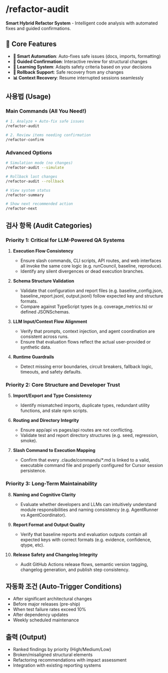 # /refactor-audit

**Smart Hybrid Refactor System** - Intelligent code analysis with automated fixes and guided confirmations.

## 🎯 Core Features

- **🤖 Smart Automation**: Auto-fixes safe issues (docs, imports, formatting)
- **🔶 Guided Confirmation**: Interactive review for structural changes
- **🧠 Learning System**: Adapts safety criteria based on your decisions
- **🔄 Rollback Support**: Safe recovery from any changes
- **📊 Context Recovery**: Resume interrupted sessions seamlessly

## 사용법 (Usage)

### Main Commands (All You Need!)

```bash
# 1. Analyze + Auto-fix safe issues
/refactor-audit

# 2. Review items needing confirmation
/refactor-confirm
```

### Advanced Options

```bash
# Simulation mode (no changes)
/refactor-audit --simulate

# Rollback last changes
/refactor-audit --rollback

# View system status
/refactor-summary

# Show next recommended action
/refactor-next
```

## 검사 항목 (Audit Categories)

### Priority 1: Critical for LLM-Powered QA Systems

1. **Execution Flow Consistency**
   - Ensure slash commands, CLI scripts, API routes, and web interfaces all invoke the same core logic (e.g. runCouncil, baseline, reproduce).
   - Identify any silent divergences or dead execution branches.

2. **Schema Structure Validation**
   - Validate that configuration and report files (e.g. baseline_config.json, baseline_report.jsonl, output.jsonl) follow expected key and structure formats.
   - Compare against TypeScript types (e.g. coverage_metrics.ts) or defined JSONSchemas.

3. **LLM Input/Context Flow Alignment**
   - Verify that prompts, context injection, and agent coordination are consistent across runs.
   - Ensure that evaluation flows reflect the actual user-provided or synthetic data.

4. **Runtime Guardrails**
   - Detect missing error boundaries, circuit breakers, fallback logic, timeouts, and safety defaults.

### Priority 2: Core Structure and Developer Trust

5. **Import/Export and Type Consistency**
   - Identify mismatched imports, duplicate types, redundant utility functions, and stale npm scripts.

6. **Routing and Directory Integrity**
   - Ensure app/api vs pages/api routes are not conflicting.
   - Validate test and report directory structures (e.g. seed, regression, smoke).

7. **Slash Command to Execution Mapping**
   - Confirm that every .claude/commands/\*.md is linked to a valid, executable command file and properly configured for Cursor session persistence.

### Priority 3: Long-Term Maintainability

8. **Naming and Cognitive Clarity**
   - Evaluate whether developers and LLMs can intuitively understand module responsibilities and naming consistency (e.g. AgentRunner vs AgentCoordinator).

9. **Report Format and Output Quality**
   - Verify that baseline reports and evaluation outputs contain all expected keys with correct formats (e.g. evidence, confidence, qtype, etc).

10. **Release Safety and Changelog Integrity**
    - Audit GitHub Actions release flows, semantic version tagging, changelog generation, and publish step consistency.

## 자동화 조건 (Auto-Trigger Conditions)

- After significant architectural changes
- Before major releases (pre-ship)
- When test failure rates exceed 10%
- After dependency updates
- Weekly scheduled maintenance

## 출력 (Output)

- Ranked findings by priority (High/Medium/Low)
- Broken/misaligned structural elements
- Refactoring recommendations with impact assessment
- Integration with existing reporting systems

